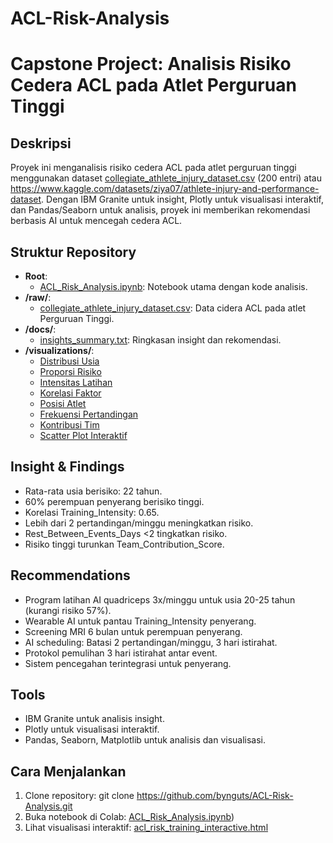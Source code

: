 # ACL-Risk-Analysis

# Capstone Project: Analisis Risiko Cedera ACL pada Atlet Perguruan Tinggi

## Deskripsi
Proyek ini menganalisis risiko cedera ACL pada atlet perguruan tinggi menggunakan dataset [collegiate_athlete_injury_dataset.csv](raw/collegiate_athlete_injury_dataset.csv) (200 entri) atau https://www.kaggle.com/datasets/ziya07/athlete-injury-and-performance-dataset. Dengan IBM Granite untuk insight, Plotly untuk visualisasi interaktif, dan Pandas/Seaborn untuk analisis, proyek ini memberikan rekomendasi berbasis AI untuk mencegah cedera ACL.

## Struktur Repository
- **Root**: 
  - [ACL_Risk_Analysis.ipynb](ACL_Risk_Analysis.ipynb): Notebook utama dengan kode analisis.
- **/raw/**:
  - [collegiate_athlete_injury_dataset.csv](raw/collegiate_athlete_injury_dataset.csv): Data cidera ACL pada atlet Perguruan Tinggi.
- **/docs/**:
  - [insights_summary.txt](docs/insights_summary.txt): Ringkasan insight dan rekomendasi.
- **/visualizations/**:
  - [Distribusi Usia](visualizations/acl_age_distribution_enhanced.png)
  - [Proporsi Risiko](visualizations/acl_risk_proportion.png)
  - [Intensitas Latihan](visualizations/acl_risk_training.png)
  - [Korelasi Faktor](visualizations/acl_correlation_heatmap.png)
  - [Posisi Atlet](visualizations/acl_risk_position_boxplot.png)
  - [Frekuensi Pertandingan](visualizations/acl_risk_match_count.png)
  - [Kontribusi Tim](visualizations/acl_team_contribution.png)
  - [Scatter Plot Interaktif](visualizations/acl_risk_training_interactive.html)

## Insight & Findings
- Rata-rata usia berisiko: 22 tahun.
- 60% perempuan penyerang berisiko tinggi.
- Korelasi Training_Intensity: 0.65.
- Lebih dari 2 pertandingan/minggu meningkatkan risiko.
- Rest_Between_Events_Days <2 tingkatkan risiko.
- Risiko tinggi turunkan Team_Contribution_Score.

## Recommendations
- Program latihan AI quadriceps 3x/minggu untuk usia 20-25 tahun (kurangi risiko 57%).
- Wearable AI untuk pantau Training_Intensity penyerang.
- Screening MRI 6 bulan untuk perempuan penyerang.
- AI scheduling: Batasi 2 pertandingan/minggu, 3 hari istirahat.
- Protokol pemulihan 3 hari istirahat antar event.
- Sistem pencegahan terintegrasi untuk penyerang.

## Tools
- IBM Granite untuk analisis insight.
- Plotly untuk visualisasi interaktif.
- Pandas, Seaborn, Matplotlib untuk analisis dan visualisasi.

## Cara Menjalankan
1. Clone repository: git clone https://github.com/bynguts/ACL-Risk-Analysis.git
2. Buka notebook di Colab: [ACL_Risk_Analysis.ipynb](ACL_Risk_Analysis.ipynb))
3. Lihat visualisasi interaktif: [acl_risk_training_interactive.html](visualizations/acl_risk_training_interactive.html)
